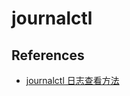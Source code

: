 # journalctl

## References

- [journalctl 日志查看方法](https://blog.csdn.net/john1337/article/details/106716318/)